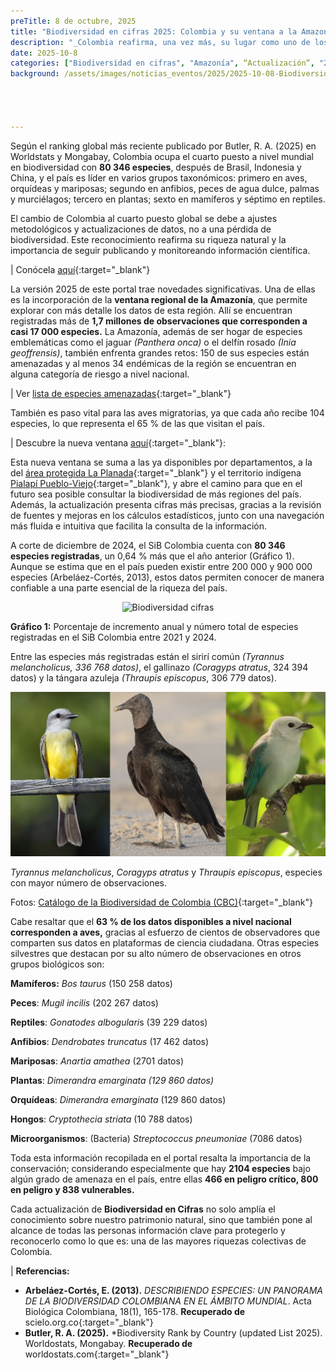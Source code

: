 ```yaml
---
preTitle: 8 de octubre, 2025
title: "Biodiversidad en cifras 2025: Colombia y su ventana a la Amazonía"
description: "_Colombia reafirma, una vez más, su lugar como uno de los países más biodiversos del planeta_"
date: 2025-10-8
categories: ["Biodiversidad en cifras", "Amazonía", “Actualización”, "2025"]
background: /assets/images/noticias_eventos/2025/2025-10-08-Biodiversidad-Cifras.jpg




---
```

Según el ranking global más reciente publicado por Butler, R. A. (2025) en Worldstats y Mongabay, Colombia ocupa el cuarto puesto a nivel mundial en biodiversidad con **80 346 especies**, después de Brasil, Indonesia y China, y el país es líder en varios grupos taxonómicos: primero en aves, orquídeas y mariposas; segundo en anfibios, peces de agua dulce, palmas y murciélagos; tercero en plantas; sexto en mamíferos y séptimo en reptiles. 

El cambio de Colombia al cuarto puesto global se debe a ajustes metodológicos y actualizaciones de datos, no a una pérdida de biodiversidad. Este reconocimiento reafirma su riqueza natural y la importancia de seguir publicando y monitoreando información científica.

| Conócela [aquí]( https://cifras.biodiversidad.co/){:target="_blank"}[ ]( https://cifras.biodiversidad.co/)

La versión 2025 de este portal trae novedades significativas. Una de ellas es la incorporación de la **ventana regional de la Amazonía**, que permite explorar con más detalle los datos de esta región. Allí se encuentran registradas más de **1,7 millones de observaciones que corresponden a casi 17 000 especies.** La Amazonía, además de ser hogar de especies emblemáticas como el jaguar *(Panthera onca)* o el delfín rosado *(Inia geoffrensis)*, también enfrenta grandes retos: 150 de sus especies están amenazadas y al menos 34 endémicas de la región se encuentran en alguna categoría de riesgo a nivel nacional. 

| Ver [lista de especies amenazadas](https://biodiversidad.co/post/2024/lista-especies-amenazadas-colombia/){:target="_blank"} 

También es paso vital para las aves migratorias, ya que cada año recibe 104 especies, lo que representa el 65 % de las que visitan el país.

| Descubre la nueva ventana [aquí](https://region-amazonia--cifras-biodiversidad.netlify.app/especial/region-amazonia){:target="_blank"}: 

Esta nueva ventana se suma a las ya disponibles por departamentos, a la del [área protegida La Planada](https://cifras.biodiversidad.co/narino/reserva-forestal-la-planada){:target="_blank"} y el territorio indígena [Pialapí Pueblo-Viejo](https://cifras.biodiversidad.co/narino/resguardo-indigena-pialapi-pueblo-viejo){:target="_blank"}, y abre el camino para que en el futuro sea posible consultar la biodiversidad de más regiones del país. Además, la actualización presenta cifras más precisas, gracias a la revisión de fuentes y mejoras en los cálculos estadísticos, junto con una navegación más fluida e intuitiva que facilita la consulta de la información.

A corte de diciembre de 2024, el SiB Colombia cuenta con **80 346 especies registradas**, un 0,64 % más que el año anterior (Gráfico 1). Aunque se estima que en el país pueden existir entre 200 000 y 900 000 especies (Arbeláez-Cortés,  2013), estos datos permiten conocer de manera confiable a una parte esencial de la riqueza del país. 


<p align="center">
  <img src="/assets/images/noticias_eventos/2025/2025-10-08-Biodiversidad-gráfica.jpeg" alt="Biodiversidad cifras" width="600">
</p>

**Gráfico 1:** Porcentaje de incremento anual y número total de especies registradas en el SiB Colombia entre 2021 y 2024.

Entre las especies más registradas están el sirirí común *(Tyrannus melancholicus, *336 768 datos*)*, el gallinazo *(Coragyps atratus*, 324 394 datos) y la tángara azuleja *(Thraupis episcopus*, 306 779 datos).

<p align="center">
  <img src="/assets/images/noticias_eventos/2025/2025-10-08-Biodiversidad-foto.jpeg" alt="Biodiversidad cifras" width="600">
</p>

*Tyrannus melancholicus*, *Coragyps atratus* y *Thraupis episcopus*, especies con mayor número de observaciones.

Fotos: [Catálogo de la Biodiversidad de Colombia (CBC)](https://catalogo.biodiversidad.co/){:target="_blank"} 

Cabe resaltar que el **63 % de los datos disponibles a nivel nacional corresponden a aves,** gracias al esfuerzo de cientos de observadores que comparten sus datos en plataformas de ciencia ciudadana.  Otras especies silvestres que destacan por su alto número de observaciones en otros grupos biológicos son: 

**Mamíferos:** *Bos taurus* (150 258 datos)

**Peces**: *Mugil incilis* (202 267 datos)

**Reptiles**: *Gonatodes albogulari*s (39 229 datos)

**Anfibios**: *Dendrobates truncatus* (17 462 datos)

**Mariposas**: *Anartia amathea* (2701 datos)

**Plantas**: *Dimerandra emarginata (*129 860 datos*)*

**Orquídeas**: *Dimerandra emarginata* (129 860 datos)

**Hongos**: *Cryptothecia striata* (10 788 datos)

**Microorganismos**: (Bacteria) *Streptococcus pneumoniae* (7086 datos)

Toda esta información recopilada en el portal resalta la importancia de la conservación; considerando especialmente que hay **2104 especies** bajo algún grado de amenaza en el país, entre ellas **466 en peligro crítico, 800 en peligro y 838 vulnerables.**

Cada actualización de **Biodiversidad en Cifras** no solo amplía el conocimiento sobre nuestro patrimonio natural, sino que también pone al alcance de todas las personas información clave para protegerlo y reconocerlo como lo que es: una de las mayores riquezas colectivas de Colombia.

| **Referencias:**

* **Arbeláez-Cortés, E. (2013).** *DESCRIBIENDO ESPECIES: UN PANORAMA DE LA BIODIVERSIDAD COLOMBIANA EN EL ÁMBITO MUNDIAL*. Acta Biológica Colombiana, 18(1), 165-178. **Recuperado de**   scielo.org.co{:target="_blank"}  
* **Butler, R. A. (2025).** *Biodiversity Rank by Country (updated List 2025). Worldostats, Mongabay. **Recuperado de** worldostats.com{:target="_blank"}  
